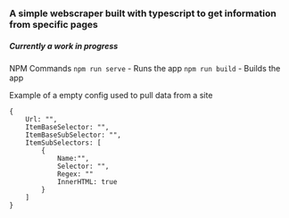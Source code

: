 ### A simple webscraper built with typescript to get information from specific pages
##### Currently a work in progress

NPM Commands
`npm run serve` - Runs the app
`npm run build` - Builds the app



Example of a empty config used to pull data from a site

```
{
    Url: "",
    ItemBaseSelector: "",
    ItemBaseSubSelector: "",
    ItemSubSelectors: [
        {
            Name:"",
            Selector: "",
            Regex: ""
            InnerHTML: true
        }
    ]
}
